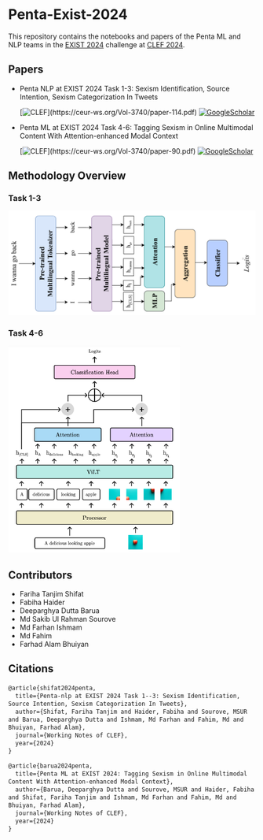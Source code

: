 # Penta-Exist-2024

This repository contains the notebooks and papers of the Penta ML and NLP teams in the [EXIST 2024](http://nlp.uned.es/exist2024/) challenge at [CLEF 2024](https://clef2024.imag.fr/).

## Papers

- Penta NLP at EXIST 2024 Task 1-3: Sexism Identification, Source Intention, Sexism Categorization In Tweets

  [![CLEF](https://img.shields.io/badge/CLEF2024-3740--114-blue?)](https://ceur-ws.org/Vol-3740/paper-114.pdf) [![GoogleScholar](https://img.shields.io/badge/Google%20Scholar-4285F4?style=flat&logo=Google+Scholar&logoColor=white&color=gray&labelColor=4285F4)](https://tinyurl.com/gscholarbanglabook)
- Penta ML at EXIST 2024  Task 4-6: Tagging Sexism in Online Multimodal Content With Attention-enhanced Modal Context

  [![CLEF](https://img.shields.io/badge/CLEF2024-3740--90-blue?)](https://ceur-ws.org/Vol-3740/paper-90.pdf) [![GoogleScholar](https://img.shields.io/badge/Google%20Scholar-4285F4?style=flat&logo=Google+Scholar&logoColor=white&color=gray&labelColor=4285F4)](https://tinyurl.com/gscholarbanglabook)

## Methodology Overview

### Task 1-3

<img src="Assets/task-1-3-overview.PNG" alt="Image Not Found" width="900"/>

### Task 4-6

<img src="Assets/task-4-6-overview.PNG" alt="Image Not Found" width="350"/>

## Contributors

- Fariha Tanjim Shifat
- Fabiha Haider
- Deeparghya Dutta Barua
- Md Sakib Ul Rahman Sourove
- Md Farhan Ishmam
- Md Fahim
- Farhad Alam Bhuiyan

## Citations

```
@article{shifat2024penta,
  title={Penta-nlp at EXIST 2024 Task 1--3: Sexism Identification, Source Intention, Sexism Categorization In Tweets},
  author={Shifat, Fariha Tanjim and Haider, Fabiha and Sourove, MSUR and Barua, Deeparghya Dutta and Ishmam, Md Farhan and Fahim, Md and Bhuiyan, Farhad Alam},
  journal={Working Notes of CLEF},
  year={2024}
}
```

```
@article{barua2024penta,
  title={Penta ML at EXIST 2024: Tagging Sexism in Online Multimodal Content With Attention-enhanced Modal Context},
  author={Barua, Deeparghya Dutta and Sourove, MSUR and Haider, Fabiha and Shifat, Fariha Tanjim and Ishmam, Md Farhan and Fahim, Md and Bhuiyan, Farhad Alam},
  journal={Working Notes of CLEF},
  year={2024}
}
```
